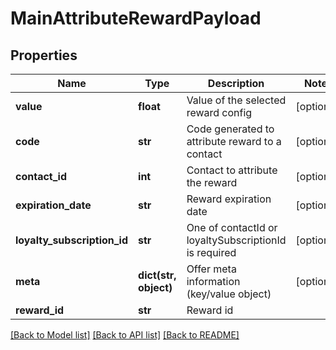 # MainAttributeRewardPayload

## Properties
Name | Type | Description | Notes
------------ | ------------- | ------------- | -------------
**value** | **float** | Value of the selected reward config | [optional] 
**code** | **str** | Code generated to attribute reward to a contact | [optional] 
**contact_id** | **int** | Contact to attribute the reward | [optional] 
**expiration_date** | **str** | Reward expiration date | [optional] 
**loyalty_subscription_id** | **str** | One of contactId or loyaltySubscriptionId is required | [optional] 
**meta** | **dict(str, object)** | Offer meta information (key/value object) | [optional] 
**reward_id** | **str** | Reward id | 

[[Back to Model list]](../README.md#documentation-for-models) [[Back to API list]](../README.md#documentation-for-api-endpoints) [[Back to README]](../README.md)



